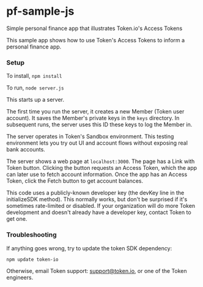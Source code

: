 # pf-sample-js

Simple personal finance app that illustrates Token.io's Access Tokens

This sample app shows how to use Token's Access Tokens to inform a personal finance app.

### Setup

To install, `npm install`

To run, `node server.js`

This starts up a server.

The first time you run the server, it creates a new Member (Token user account).
It saves the Member's private keys in the `keys` directory.
In subsequent runs, the server uses this ID these keys to log the Member in.

The server operates in Token's Sandbox environment. This testing environment
lets you try out UI and account flows without exposing real bank accounts.

The server shows a web page at `localhost:3000`. The page has a Link with Token button.
Clicking the button requests an Access Token, which the app can later use to fetch
account information. Once the app has an Access Token, click the Fetch button
to get account balances.

This code uses a publicly-known developer key (the devKey line in the
initializeSDK method). This normally works, but don't be surprised if
it's sometimes rate-limited or disabled. If your organization will do
more Token development and doesn't already have a developer key, contact
Token to get one.

### Troubleshooting

If anything goes wrong, try to update the token SDK dependency:

`npm update token-io`

Otherwise, email Token support: support@token.io, or one of the Token engineers.
